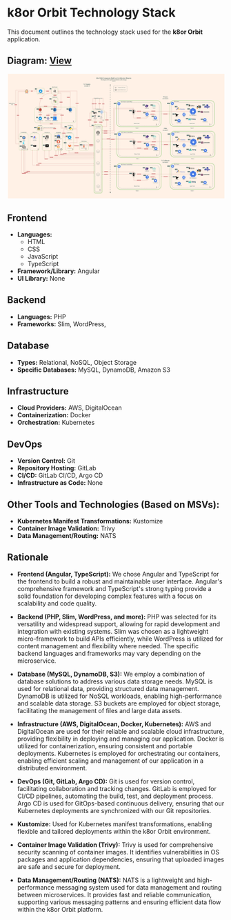 # k8or Orbit Technology Stack

This document outlines the technology stack used for the **k8or Orbit** application.

## Diagram: [View](https://github.com/k8or-orbit/k8or-orbit/blob/k8or-dev/documentation/diagram/k8or-orbit-component-high-level-architecture-diagram-v0-0-12-dia-k8d.pdf)

![Alt text](https://github.com/k8or-orbit/k8or-orbit/blob/k8or-dev/documentation/diagram/k8or-orbit-component-high-level-architecture-diagram-v0-0-12-dia-k8d.jpg)

## Frontend

* **Languages:**
    * HTML
    * CSS
    * JavaScript
    * TypeScript
* **Framework/Library:** Angular
* **UI Library:** None

## Backend

* **Languages:** PHP
* **Frameworks:** Slim, WordPress,

## Database

* **Types:** Relational, NoSQL, Object Storage
* **Specific Databases:** MySQL, DynamoDB, Amazon S3

## Infrastructure

* **Cloud Providers:** AWS, DigitalOcean
* **Containerization:** Docker
* **Orchestration:** Kubernetes

## DevOps

* **Version Control:** Git
* **Repository Hosting:** GitLab
* **CI/CD:** GitLab CI/CD, Argo CD
* **Infrastructure as Code:** None

## Other Tools and Technologies (Based on MSVs):

* **Kubernetes Manifest Transformations:** Kustomize
* **Container Image Validation:** Trivy
* **Data Management/Routing:** NATS

## Rationale

* **Frontend (Angular, TypeScript):** We chose Angular and TypeScript for the frontend to build a robust and maintainable user interface. Angular's comprehensive framework and TypeScript's strong typing provide a solid foundation for developing complex features with a focus on scalability and code quality.

* **Backend (PHP, Slim, WordPress, and more):** PHP was selected for its versatility and widespread support, allowing for rapid development and integration with existing systems. Slim was chosen as a lightweight micro-framework to build APIs efficiently, while WordPress is utilized for content management and flexibility where needed. The specific backend languages and frameworks may vary depending on the microservice.

* **Database (MySQL, DynamoDB, S3):** We employ a combination of database solutions to address various data storage needs. MySQL is used for relational data, providing structured data management. DynamoDB is utilized for NoSQL workloads, enabling high-performance and scalable data storage. S3 buckets are employed for object storage, facilitating the management of files and large data assets.

* **Infrastructure (AWS, DigitalOcean, Docker, Kubernetes):** AWS and DigitalOcean are used for their reliable and scalable cloud infrastructure, providing flexibility in deploying and managing our application. Docker is utilized for containerization, ensuring consistent and portable deployments. Kubernetes is employed for orchestrating our containers, enabling efficient scaling and management of our application in a distributed environment.

* **DevOps (Git, GitLab, Argo CD):** Git is used for version control, facilitating collaboration and tracking changes. GitLab is employed for CI/CD pipelines, automating the build, test, and deployment process. Argo CD is used for GitOps-based continuous delivery, ensuring that our Kubernetes deployments are synchronized with our Git repositories.

* **Kustomize:** Used for Kubernetes manifest transformations, enabling flexible and tailored deployments within the k8or Orbit environment.

* **Container Image Validation (Trivy):** Trivy is used for comprehensive security scanning of container images. It identifies vulnerabilities in OS packages and application dependencies, ensuring that uploaded images are safe and secure for deployment.

* **Data Management/Routing (NATS):** NATS is a lightweight and high-performance messaging system used for data management and routing between microservices. It provides fast and reliable communication, supporting various messaging patterns and ensuring efficient data flow within the k8or Orbit platform.